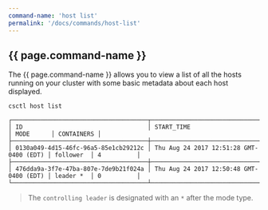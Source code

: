 ```yaml
---
command-name: 'host list'
permalink: '/docs/commands/host-list'
---
```


<h2> {{ page.command-name }} </h2>

<p>
The {{ page.command-name }} allows you to view a list of all the hosts running on your cluster with
some basic metadata about each host displayed.
</p>

~~~
csctl host list

┌──────────────────────────────────────┬─────────────────────────────────────────┬───────────┬────────────┐
│ ID                                   │ START_TIME                              │ MODE      │ CONTAINERS │
├──────────────────────────────────────┼─────────────────────────────────────────┼───────────┼────────────┤
│ 0130a049-4d15-46fc-96a5-85e1cb29212c │ Thu Aug 24 2017 12:51:28 GMT-0400 (EDT) │ follower  │ 4          │
├──────────────────────────────────────┼─────────────────────────────────────────┼───────────┼────────────┤
│ 476dda9a-3f7e-47ba-807e-7de9b21f024a │ Thu Aug 24 2017 12:50:48 GMT-0400 (EDT) │ leader *  │ 0          │
└──────────────────────────────────────┴─────────────────────────────────────────┴───────────┴────────────┘
~~~

> The `controlling leader` is designated with an `*` after the mode type.
